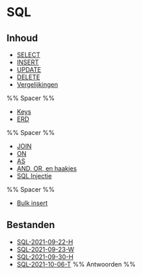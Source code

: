 # SQL

## Inhoud

- [SELECT](week38/SQL-2021-09-22-H.md#SELECT)
- [INSERT](week38/SQL-2021-09-22-H.md#INSERT)
- [UPDATE](week38/SQL-2021-09-22-H.md#UPDATE)
- [DELETE](week38/SQL-2021-09-22-H.md#DELETE)
- [Vergelijkingen](week38/SQL-2021-09-22-H.md#Vergelijkingen)

%% Spacer %%

- [Keys](week38/SQL-2021-09-23-W.md#Keys)
- [ERD](week38/SQL-2021-09-23-W.md#ERD)

%% Spacer %%

- [JOIN](week39/SQL-2021-09-30-H.md#JOIN)
- [ON](week39/SQL-2021-09-30-H.md#ON)
- [AS](week39/SQL-2021-09-30-H.md#AS)
- [AND, OR, en haakjes](week39/SQL-2021-09-30-H.md#AND%20OR%20en%20haakjes)
- [SQL Injectie](week39/SQL-2021-09-30-H.md#SQL%20Injectie)

%% Spacer %%

- [Bulk insert](week40/SQL-2021-10-06-T.md#Bulk%20insert)

## Bestanden

- [SQL-2021-09-22-H](week38/SQL-2021-09-22-H.md)
- [SQL-2021-09-23-W](week38/SQL-2021-09-23-W.md)
- [SQL-2021-09-30-H](week39/SQL-2021-09-30-H.md)
- [SQL-2021-10-06-T](week40/SQL-2021-10-06-T.md) %% Antwoorden  %%
